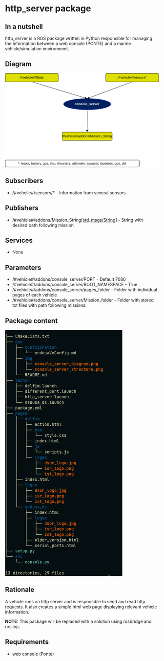 # http_server package

## In a nutshell
http_server is a ROS package written in Python responsible for managing the information between a web console (PONTE) and a marine vehicle/simulation environment.

## Diagram

![http_server Diagram](img/http_server.png)

## Subscribers
* /#vehcile#/sensors/* - Information from several sensors

## Publishers

* /#vehicle#/addons/Mission_String[[std_msgs/String](http://docs.ros.org/en/noetic/api/std_msgs/html/msg/String.html)] - String with desired path following mission  

## Services
* None

## Parameters
* /#vehicle#/addons/console_server/PORT - Default 7080
* /#vehicle#/addons/console_server/ROOT_NAMESPACE - True
* /#vehicle#/addons/console_server/pages_folder - Folder with individual pages of each vehicle
* /#vehicle#/addons/console_server/Mission_folder - Folder with stored txt files with path following missions.

## Package content 

![http_server struct](img/console_server_structure.png)

## Rationale

A vehicle runs an http server and is responsible to send and read http requests. It also creates a simple html web page displaying relevant vehicle information.

**NOTE:** This package will be replaced with a solution using rosbridge and roslibjs.

## Requirements
* web console (Ponte)




